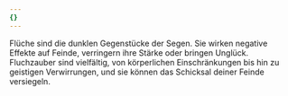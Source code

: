 ```yaml
---
{}
---
```

Flüche sind die dunklen Gegenstücke der Segen. Sie wirken negative Effekte auf Feinde, verringern ihre Stärke oder bringen Unglück. Fluchzauber sind vielfältig, von körperlichen Einschränkungen bis hin zu geistigen Verwirrungen, und sie können das Schicksal deiner Feinde versiegeln.